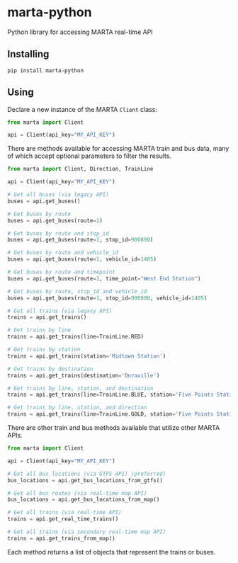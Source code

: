 # marta-python

Python library for accessing MARTA real-time API

## Installing

```
pip install marta-python
```

## Using

Declare a new instance of the MARTA `Client` class:

```python
from marta import Client

api = Client(api_key="MY_API_KEY")
```

There are methods available for accessing MARTA train and bus data, many of which accept optional parameters to filter the results.

```python
from marta import Client, Direction, TrainLine

api = Client(api_key="MY_API_KEY")

# Get all buses (via legacy API)
buses = api.get_buses()

# Get buses by route
buses = api.get_buses(route=1)

# Get buses by route and stop_id
buses = api.get_buses(route=1, stop_id=900800)

# Get buses by route and vehicle_id
buses = api.get_buses(route=1, vehicle_id=1405)

# Get buses by route and timepoint
buses = api.get_buses(route=1, time_point="West End Station")

# Get buses by route, stop_id and vehicle_id
buses = api.get_buses(route=1, stop_id=900800, vehicle_id=1405)

# Get all trains (via legacy API)
trains = api.get_trains()

# Get trains by line
trains = api.get_trains(line=TrainLine.RED)

# Get trains by station
trains = api.get_trains(station='Midtown Station')

# Get trains by destination
trains = api.get_trains(destination='Doraville')

# Get trains by line, station, and destination
trains = api.get_trains(line=TrainLine.BLUE, station='Five Points Station', destination='Indian Creek')

# Get trains by line, station, and direction
trains = api.get_trains(line=TrainLine.GOLD, station='Five Points Station', direction=Direction.NORTH)
```

There are other train and bus methods available that utilize other MARTA APIs.

```python
from marta import Client

api = Client(api_key="MY_API_KEY")

# Get all bus locations (via GTFS API) (preferred)
bus_locations = api.get_bus_locations_from_gtfs()

# Get all bus routes (via real-time map API)
bus_locations = api.get_bus_locations_from_map()

# Get all trains (via real-time API)
trains = api.get_real_time_trains()

# Get all trains (via secondary real-time map API)
trains = api.get_trains_from_map()
```

Each method returns a list of objects that represent the trains or buses.